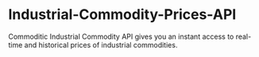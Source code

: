 # Industrial-Commodity-Prices-API
Commoditic Industrial Commodity API gives you an instant access to real-time and historical prices of industrial commodities.
